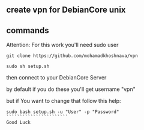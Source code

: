 create vpn for DebianCore unix
--------
commands
------
Attention: For this work you'll need sudo user
````````````````````````````````
git clone https://github.com/mohamadkhoshnava/vpn

sudo sh setup.sh
````````````````````````````````

then connect to your DebianCore Server

by default if you do these you'll get username "vpn"

but if You want to change that follow this help:

````````````````````````
sudo bash setup.sh -u "User" -p "Password"
```````````````````````
Good Luck
